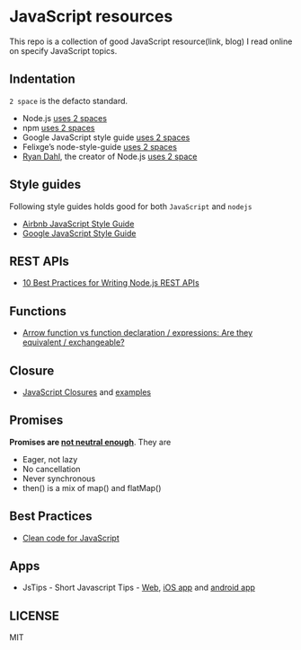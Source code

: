 # JavaScript resources

This repo is a collection of good JavaScript resource(link, blog) I read online on specify JavaScript topics.

## Indentation

`2 space` is the defacto standard.

* Node.js [uses 2 spaces](http://github.com/nodejs/node/blob/master/.editorconfig#L12)
* npm [uses 2 spaces](http://docs.npmjs.com/misc/coding-style#indentation)
* Google JavaScript style guide [uses 2 spaces](http://google.github.io/styleguide/jsguide.html#formatting-block-indentation) 
* Felixge’s node-style-guide [uses 2 spaces](http://github.com/felixge/node-style-guide#2-spaces-for-indentation)
* [Ryan Dahl](https://en.wikipedia.org/wiki/Ryan_Dahl), the creator of Node.js [uses 2 space](http://nodeguide.com/style.html#tabs-vs-spaces)

## Style guides

Following style guides holds good for both `JavaScript` and `nodejs`

* [Airbnb JavaScript Style Guide](https://github.com/airbnb/javascript)
* [Google JavaScript Style Guide](https://google.github.io/styleguide/jsguide.html)

## REST APIs

* [10 Best Practices for Writing Node.js REST APIs](https://medium.com/the-node-js-collection/10-best-practices-for-writing-node-js-rest-apis-7643a7765cd)

## Functions

* [Arrow function vs function declaration / expressions: Are they equivalent / exchangeable?](https://stackoverflow.com/questions/34361379/arrow-function-vs-function-declaration-expressions-are-they-equivalent-exch)

## Closure

* [JavaScript Closures](https://veerasundar.com/blog/2013/08/javascript-closures/) and [examples](https://veerasundar.com/blog/2013/08/javascript-closure-examples/)

## Promises

**Promises are [not neutral enough](https://staltz.com/promises-are-not-neutral-enough.html)**. They are 

* Eager, not lazy
* No cancellation
* Never synchronous
* then() is a mix of map() and flatMap()  

## Best Practices

* [Clean code for JavaScript](https://github.com/ryanmcdermott/clean-code-javascript)

## Apps

* JsTips - Short Javascript Tips - [Web](http://www.jstips.co/), [iOS app](https://itunes.apple.com/us/app/jstips/id1078136437) and [android app](https://play.google.com/store/apps/details?id=com.mavinreads.jstips)

## LICENSE

MIT
